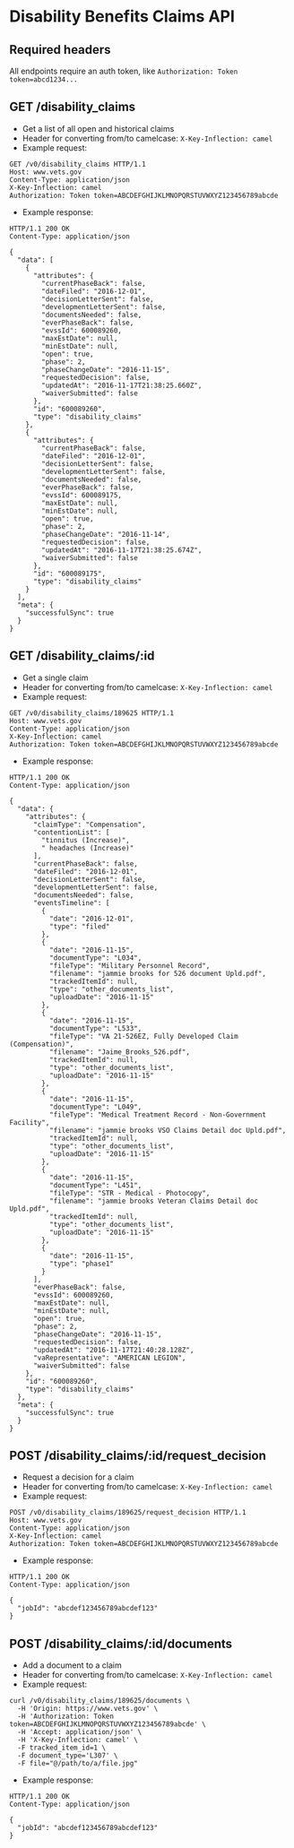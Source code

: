 # Disability Benefits Claims API

## Required headers
All endpoints require an auth token, like `Authorization: Token token=abcd1234...`

## GET /disability_claims
* Get a list of all open and historical claims
* Header for converting from/to camelcase: `X-Key-Inflection: camel`
* Example request:
```
GET /v0/disability_claims HTTP/1.1
Host: www.vets.gov
Content-Type: application/json
X-Key-Inflection: camel
Authorization: Token token=ABCDEFGHIJKLMNOPQRSTUVWXYZ123456789abcde
```
* Example response:
```
HTTP/1.1 200 OK
Content-Type: application/json

{
  "data": [
    {
      "attributes": {
        "currentPhaseBack": false,
        "dateFiled": "2016-12-01",
        "decisionLetterSent": false,
        "developmentLetterSent": false,
        "documentsNeeded": false,
        "everPhaseBack": false,
        "evssId": 600089260,
        "maxEstDate": null,
        "minEstDate": null,
        "open": true,
        "phase": 2,
        "phaseChangeDate": "2016-11-15",
        "requestedDecision": false,
        "updatedAt": "2016-11-17T21:38:25.660Z",
        "waiverSubmitted": false
      },
      "id": "600089260",
      "type": "disability_claims"
    },
    {
      "attributes": {
        "currentPhaseBack": false,
        "dateFiled": "2016-12-01",
        "decisionLetterSent": false,
        "developmentLetterSent": false,
        "documentsNeeded": false,
        "everPhaseBack": false,
        "evssId": 600089175,
        "maxEstDate": null,
        "minEstDate": null,
        "open": true,
        "phase": 2,
        "phaseChangeDate": "2016-11-14",
        "requestedDecision": false,
        "updatedAt": "2016-11-17T21:38:25.674Z",
        "waiverSubmitted": false
      },
      "id": "600089175",
      "type": "disability_claims"
    }
  ],
  "meta": {
    "successfulSync": true
  }
}

```

## GET /disability_claims/:id
* Get a single claim
* Header for converting from/to camelcase: `X-Key-Inflection: camel`
* Example request:
```
GET /v0/disability_claims/189625 HTTP/1.1
Host: www.vets.gov
Content-Type: application/json
X-Key-Inflection: camel
Authorization: Token token=ABCDEFGHIJKLMNOPQRSTUVWXYZ123456789abcde
```
* Example response:
```
HTTP/1.1 200 OK
Content-Type: application/json

{
  "data": {
    "attributes": {
      "claimType": "Compensation",
      "contentionList": [
        "tinnitus (Increase)",
        " headaches (Increase)"
      ],
      "currentPhaseBack": false,
      "dateFiled": "2016-12-01",
      "decisionLetterSent": false,
      "developmentLetterSent": false,
      "documentsNeeded": false,
      "eventsTimeline": [
        {
          "date": "2016-12-01",
          "type": "filed"
        },
        {
          "date": "2016-11-15",
          "documentType": "L034",
          "fileType": "Military Personnel Record",
          "filename": "jammie brooks for 526 document Upld.pdf",
          "trackedItemId": null,
          "type": "other_documents_list",
          "uploadDate": "2016-11-15"
        },
        {
          "date": "2016-11-15",
          "documentType": "L533",
          "fileType": "VA 21-526EZ, Fully Developed Claim (Compensation)",
          "filename": "Jaime_Brooks_526.pdf",
          "trackedItemId": null,
          "type": "other_documents_list",
          "uploadDate": "2016-11-15"
        },
        {
          "date": "2016-11-15",
          "documentType": "L049",
          "fileType": "Medical Treatment Record - Non-Government Facility",
          "filename": "jammie brooks VSO Claims Detail doc Upld.pdf",
          "trackedItemId": null,
          "type": "other_documents_list",
          "uploadDate": "2016-11-15"
        },
        {
          "date": "2016-11-15",
          "documentType": "L451",
          "fileType": "STR - Medical - Photocopy",
          "filename": "jammie brooks Veteran Claims Detail doc Upld.pdf",
          "trackedItemId": null,
          "type": "other_documents_list",
          "uploadDate": "2016-11-15"
        },
        {
          "date": "2016-11-15",
          "type": "phase1"
        }
      ],
      "everPhaseBack": false,
      "evssId": 600089260,
      "maxEstDate": null,
      "minEstDate": null,
      "open": true,
      "phase": 2,
      "phaseChangeDate": "2016-11-15",
      "requestedDecision": false,
      "updatedAt": "2016-11-17T21:40:28.128Z",
      "vaRepresentative": "AMERICAN LEGION",
      "waiverSubmitted": false
    },
    "id": "600089260",
    "type": "disability_claims"
  },
  "meta": {
    "successfulSync": true
  }
}
```

## POST /disability_claims/:id/request_decision
* Request a decision for a claim
* Header for converting from/to camelcase: `X-Key-Inflection: camel`
* Example request:
```
POST /v0/disability_claims/189625/request_decision HTTP/1.1
Host: www.vets.gov
Content-Type: application/json
X-Key-Inflection: camel
Authorization: Token token=ABCDEFGHIJKLMNOPQRSTUVWXYZ123456789abcde
```
* Example response:
```
HTTP/1.1 200 OK
Content-Type: application/json

{
  "jobId": "abcdef123456789abcdef123"
}
```

## POST /disability_claims/:id/documents
* Add a document to a claim
* Header for converting from/to camelcase: `X-Key-Inflection: camel`
* Example request:
```
curl /v0/disability_claims/189625/documents \
  -H 'Origin: https://www.vets.gov' \
  -H 'Authorization: Token token=ABCDEFGHIJKLMNOPQRSTUVWXYZ123456789abcde' \
  -H 'Accept: application/json' \
  -H 'X-Key-Inflection: camel' \
  -F tracked_item_id=1 \
  -F document_type='L307' \
  -F file="@/path/to/a/file.jpg"
```
* Example response:
```
HTTP/1.1 200 OK
Content-Type: application/json

{
  "jobId": "abcdef123456789abcdef123"
}
```
